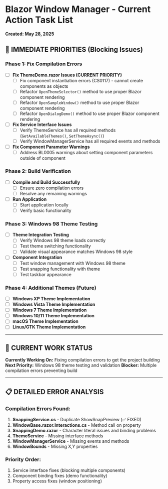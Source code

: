 # Blazor Window Manager - Current Action Task List
**Created: May 28, 2025**

## 🚨 IMMEDIATE PRIORITIES (Blocking Issues)

### **Phase 1: Fix Compilation Errors** 
- [ ] **Fix ThemeDemo.razor Issues (CURRENT PRIORITY)**
  - [ ] Fix component instantiation errors (CS0117) - cannot create components as objects
  - [ ] Refactor `OpenThemeSelector()` method to use proper Blazor component rendering
  - [ ] Refactor `OpenSampleWindow()` method to use proper Blazor component rendering  
  - [ ] Refactor `OpenDialogDemo()` method to use proper Blazor component rendering
- [ ] **Fix Service Interface Issues**
  - [ ] Verify ThemeService has all required methods (`GetAvailableThemes()`, `SetThemeAsync()`)
  - [ ] Verify WindowManagerService has all required events and methods
- [ ] **Fix Component Parameter Warnings**
  - [ ] Address BL0005 warnings about setting component parameters outside of component

### **Phase 2: Build Verification**
- [ ] **Compile and Build Successfully**
  - [ ] Ensure zero compilation errors
  - [ ] Resolve any remaining warnings
- [ ] **Run Application**
  - [ ] Start application locally
  - [ ] Verify basic functionality

### **Phase 3: Windows 98 Theme Testing**
- [ ] **Theme Integration Testing**
  - [ ] Verify Windows 98 theme loads correctly
  - [ ] Test theme switching functionality
  - [ ] Validate visual appearance matches Windows 98 style
- [ ] **Component Integration**
  - [ ] Test window management with Windows 98 theme
  - [ ] Test snapping functionality with theme
  - [ ] Test taskbar appearance

### **Phase 4: Additional Themes (Future)**
- [ ] **Windows XP Theme Implementation**
- [ ] **Windows Vista Theme Implementation**
- [ ] **Windows 7 Theme Implementation**
- [ ] **Windows 10/11 Theme Implementation**
- [ ] **macOS Theme Implementation**
- [ ] **Linux/GTK Theme Implementation**

---

## 🔧 CURRENT WORK STATUS

**Currently Working On:** Fixing compilation errors to get the project building
**Next Priority:** Windows 98 theme testing and validation
**Blocker:** Multiple compilation errors preventing build

---

## 📋 DETAILED ERROR ANALYSIS

### Compilation Errors Found:
1. **SnappingService.cs** - Duplicate ShowSnapPreview (✅ FIXED)
2. **WindowBase.razor.Interactions.cs** - Method call on property
3. **SnappingDemo.razor** - Character literal issues and binding problems
4. **ThemeService** - Missing interface methods
5. **WindowManagerService** - Missing events and methods
6. **WindowBounds** - Missing X,Y properties

### Priority Order:
1. Service interface fixes (blocking multiple components)
2. Component binding fixes (demo functionality)
3. Property access fixes (window positioning)
